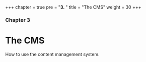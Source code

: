 +++
chapter = true
pre = "<b>3. </b>"
title = "The CMS"
weight = 30
+++

### Chapter 3

# The CMS

How to use the content management system.
